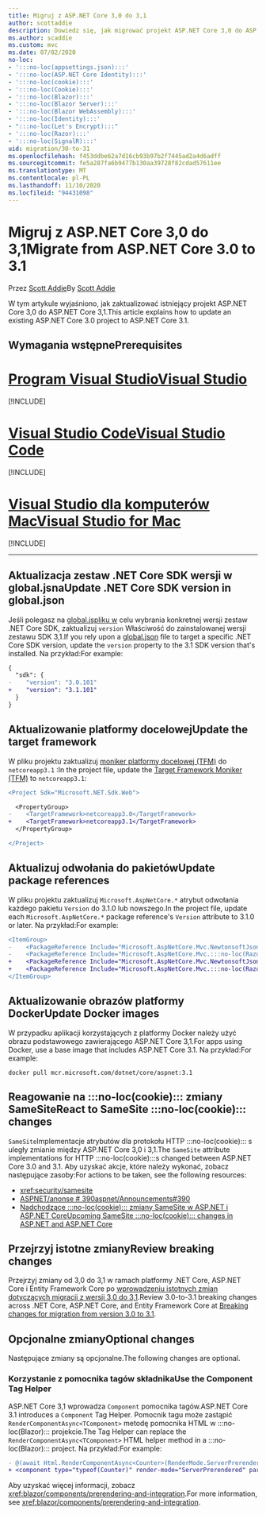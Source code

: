 ```yaml
---
title: Migruj z ASP.NET Core 3,0 do 3,1
author: scottaddie
description: Dowiedz się, jak migrować projekt ASP.NET Core 3,0 do ASP.NET Core 3,1.
ms.author: scaddie
ms.custom: mvc
ms.date: 07/02/2020
no-loc:
- ':::no-loc(appsettings.json):::'
- ':::no-loc(ASP.NET Core Identity):::'
- ':::no-loc(cookie):::'
- ':::no-loc(Cookie):::'
- ':::no-loc(Blazor):::'
- ':::no-loc(Blazor Server):::'
- ':::no-loc(Blazor WebAssembly):::'
- ':::no-loc(Identity):::'
- ":::no-loc(Let's Encrypt):::"
- ':::no-loc(Razor):::'
- ':::no-loc(SignalR):::'
uid: migration/30-to-31
ms.openlocfilehash: f453ddbe62a7d16cb93b97b2f7445ad2a4d6adff
ms.sourcegitcommit: fe5a287fa6b9477b130aa39728f82cdad57611ee
ms.translationtype: MT
ms.contentlocale: pl-PL
ms.lasthandoff: 11/10/2020
ms.locfileid: "94431098"
---
```

# <a name="migrate-from-aspnet-core-30-to-31"></a><span data-ttu-id="28191-103">Migruj z ASP.NET Core 3,0 do 3,1</span><span class="sxs-lookup"><span data-stu-id="28191-103">Migrate from ASP.NET Core 3.0 to 3.1</span></span>

<span data-ttu-id="28191-104">Przez [Scott Addie](https://github.com/scottaddie)</span><span class="sxs-lookup"><span data-stu-id="28191-104">By [Scott Addie](https://github.com/scottaddie)</span></span>

<span data-ttu-id="28191-105">W tym artykule wyjaśniono, jak zaktualizować istniejący projekt ASP.NET Core 3,0 do ASP.NET Core 3,1.</span><span class="sxs-lookup"><span data-stu-id="28191-105">This article explains how to update an existing ASP.NET Core 3.0 project to ASP.NET Core 3.1.</span></span>

## <a name="prerequisites"></a><span data-ttu-id="28191-106">Wymagania wstępne</span><span class="sxs-lookup"><span data-stu-id="28191-106">Prerequisites</span></span>

# <a name="visual-studio"></a>[<span data-ttu-id="28191-107">Program Visual Studio</span><span class="sxs-lookup"><span data-stu-id="28191-107">Visual Studio</span></span>](#tab/visual-studio)

[!INCLUDE[](~/includes/net-core-prereqs-vs-3.1.md)]

# <a name="visual-studio-code"></a>[<span data-ttu-id="28191-108">Visual Studio Code</span><span class="sxs-lookup"><span data-stu-id="28191-108">Visual Studio Code</span></span>](#tab/visual-studio-code)

[!INCLUDE[](~/includes/net-core-prereqs-vsc-3.1.md)]

# <a name="visual-studio-for-mac"></a>[<span data-ttu-id="28191-109">Visual Studio dla komputerów Mac</span><span class="sxs-lookup"><span data-stu-id="28191-109">Visual Studio for Mac</span></span>](#tab/visual-studio-mac)

[!INCLUDE[](~/includes/net-core-prereqs-mac-3.1.md)]

---

## <a name="update-net-core-sdk-version-in-globaljson"></a><span data-ttu-id="28191-110">Aktualizacja zestaw .NET Core SDK wersji w global.jsna</span><span class="sxs-lookup"><span data-stu-id="28191-110">Update .NET Core SDK version in global.json</span></span>

<span data-ttu-id="28191-111">Jeśli polegasz na [global.jspliku w](/dotnet/core/tools/global-json) celu wybrania konkretnej wersji zestaw .NET Core SDK, zaktualizuj `version` Właściwość do zainstalowanej wersji zestawu SDK 3,1.</span><span class="sxs-lookup"><span data-stu-id="28191-111">If you rely upon a [global.json](/dotnet/core/tools/global-json) file to target a specific .NET Core SDK version, update the `version` property to the 3.1 SDK version that's installed.</span></span> <span data-ttu-id="28191-112">Na przykład:</span><span class="sxs-lookup"><span data-stu-id="28191-112">For example:</span></span>

```diff
{
  "sdk": {
-    "version": "3.0.101"
+    "version": "3.1.101"
  }
}
```

## <a name="update-the-target-framework"></a><span data-ttu-id="28191-113">Aktualizowanie platformy docelowej</span><span class="sxs-lookup"><span data-stu-id="28191-113">Update the target framework</span></span>

<span data-ttu-id="28191-114">W pliku projektu zaktualizuj [moniker platformy docelowej (TFM)](/dotnet/standard/frameworks) do `netcoreapp3.1` :</span><span class="sxs-lookup"><span data-stu-id="28191-114">In the project file, update the [Target Framework Moniker (TFM)](/dotnet/standard/frameworks) to `netcoreapp3.1`:</span></span>

```diff
<Project Sdk="Microsoft.NET.Sdk.Web">

  <PropertyGroup>
-    <TargetFramework>netcoreapp3.0</TargetFramework>
+    <TargetFramework>netcoreapp3.1</TargetFramework>
  </PropertyGroup>

</Project>
```

## <a name="update-package-references"></a><span data-ttu-id="28191-115">Aktualizuj odwołania do pakietów</span><span class="sxs-lookup"><span data-stu-id="28191-115">Update package references</span></span>

<span data-ttu-id="28191-116">W pliku projektu zaktualizuj `Microsoft.AspNetCore.*` atrybut odwołania każdego pakietu `Version` do 3.1.0 lub nowszego.</span><span class="sxs-lookup"><span data-stu-id="28191-116">In the project file, update each `Microsoft.AspNetCore.*` package reference's `Version` attribute to 3.1.0 or later.</span></span> <span data-ttu-id="28191-117">Na przykład:</span><span class="sxs-lookup"><span data-stu-id="28191-117">For example:</span></span>

```diff
<ItemGroup>
-    <PackageReference Include="Microsoft.AspNetCore.Mvc.NewtonsoftJson" Version="3.0.0" />
-    <PackageReference Include="Microsoft.AspNetCore.Mvc.:::no-loc(Razor):::.RuntimeCompilation" Version="3.0.0" Condition="'$(Configuration)' == 'Debug'" />
+    <PackageReference Include="Microsoft.AspNetCore.Mvc.NewtonsoftJson" Version="3.1.1" />
+    <PackageReference Include="Microsoft.AspNetCore.Mvc.:::no-loc(Razor):::.RuntimeCompilation" Version="3.1.1" Condition="'$(Configuration)' == 'Debug'" />
</ItemGroup>
```

## <a name="update-docker-images"></a><span data-ttu-id="28191-118">Aktualizowanie obrazów platformy Docker</span><span class="sxs-lookup"><span data-stu-id="28191-118">Update Docker images</span></span>

<span data-ttu-id="28191-119">W przypadku aplikacji korzystających z platformy Docker należy użyć obrazu podstawowego zawierającego ASP.NET Core 3,1.</span><span class="sxs-lookup"><span data-stu-id="28191-119">For apps using Docker, use a base image that includes ASP.NET Core 3.1.</span></span> <span data-ttu-id="28191-120">Na przykład:</span><span class="sxs-lookup"><span data-stu-id="28191-120">For example:</span></span>

```console
docker pull mcr.microsoft.com/dotnet/core/aspnet:3.1
```

## <a name="react-to-samesite-no-loccookie-changes"></a><span data-ttu-id="28191-121">Reagowanie na :::no-loc(cookie)::: zmiany SameSite</span><span class="sxs-lookup"><span data-stu-id="28191-121">React to SameSite :::no-loc(cookie)::: changes</span></span>

<span data-ttu-id="28191-122">`SameSite`Implementacje atrybutów dla protokołu HTTP :::no-loc(cookie)::: s uległy zmianie między ASP.NET Core 3,0 i 3,1.</span><span class="sxs-lookup"><span data-stu-id="28191-122">The `SameSite` attribute implementations for HTTP :::no-loc(cookie):::s changed between ASP.NET Core 3.0 and 3.1.</span></span> <span data-ttu-id="28191-123">Aby uzyskać akcje, które należy wykonać, zobacz następujące zasoby:</span><span class="sxs-lookup"><span data-stu-id="28191-123">For actions to be taken, see the following resources:</span></span>

* <xref:security/samesite>
* [<span data-ttu-id="28191-124">ASPNET/anonse # 390</span><span class="sxs-lookup"><span data-stu-id="28191-124">aspnet/Announcements#390</span></span>](https://github.com/aspnet/Announcements/issues/390)
* <span data-ttu-id="28191-125">[Nadchodzące :::no-loc(cookie)::: zmiany SameSite w ASP.NET i ASP.NET Core](https://devblogs.microsoft.com/aspnet/upcoming-samesite-:::no-loc(cookie):::-changes-in-asp-net-and-asp-net-core/)</span><span class="sxs-lookup"><span data-stu-id="28191-125">[Upcoming SameSite :::no-loc(cookie)::: changes in ASP.NET and ASP.NET Core](https://devblogs.microsoft.com/aspnet/upcoming-samesite-:::no-loc(cookie):::-changes-in-asp-net-and-asp-net-core/)</span></span>

## <a name="review-breaking-changes"></a><span data-ttu-id="28191-126">Przejrzyj istotne zmiany</span><span class="sxs-lookup"><span data-stu-id="28191-126">Review breaking changes</span></span>

<span data-ttu-id="28191-127">Przejrzyj zmiany od 3,0 do 3,1 w ramach platformy .NET Core, ASP.NET Core i Entity Framework Core po [wprowadzeniu istotnych zmian dotyczących migracji z wersji 3,0 do 3,1](/dotnet/core/compatibility/3.0-3.1).</span><span class="sxs-lookup"><span data-stu-id="28191-127">Review 3.0-to-3.1 breaking changes across .NET Core, ASP.NET Core, and Entity Framework Core at [Breaking changes for migration from version 3.0 to 3.1](/dotnet/core/compatibility/3.0-3.1).</span></span>

## <a name="optional-changes"></a><span data-ttu-id="28191-128">Opcjonalne zmiany</span><span class="sxs-lookup"><span data-stu-id="28191-128">Optional changes</span></span>

<span data-ttu-id="28191-129">Następujące zmiany są opcjonalne.</span><span class="sxs-lookup"><span data-stu-id="28191-129">The following changes are optional.</span></span>

### <a name="use-the-component-tag-helper"></a><span data-ttu-id="28191-130">Korzystanie z pomocnika tagów składnika</span><span class="sxs-lookup"><span data-stu-id="28191-130">Use the Component Tag Helper</span></span>

<span data-ttu-id="28191-131">ASP.NET Core 3,1 wprowadza `Component` pomocnika tagów.</span><span class="sxs-lookup"><span data-stu-id="28191-131">ASP.NET Core 3.1 introduces a `Component` Tag Helper.</span></span> <span data-ttu-id="28191-132">Pomocnik tagu może zastąpić `RenderComponentAsync<TComponent>` metodę pomocnika HTML w :::no-loc(Blazor)::: projekcie.</span><span class="sxs-lookup"><span data-stu-id="28191-132">The Tag Helper can replace the `RenderComponentAsync<TComponent>` HTML helper method in a :::no-loc(Blazor)::: project.</span></span> <span data-ttu-id="28191-133">Na przykład:</span><span class="sxs-lookup"><span data-stu-id="28191-133">For example:</span></span>

```diff
- @(await Html.RenderComponentAsync<Counter>(RenderMode.ServerPrerendered, new { IncrementAmount = 10 }))
+ <component type="typeof(Counter)" render-mode="ServerPrerendered" param-IncrementAmount="10" />
```

<span data-ttu-id="28191-134">Aby uzyskać więcej informacji, zobacz <xref:blazor/components/prerendering-and-integration>.</span><span class="sxs-lookup"><span data-stu-id="28191-134">For more information, see <xref:blazor/components/prerendering-and-integration>.</span></span>
